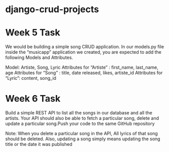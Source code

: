 # django-crud-projects
# Week 5 Task

We would be building a simple song CRUD application. In our models.py file inside the “musicapp” application we created, you are expected to add the following Models and Attributes.

 

Model: Artiste, Song, Lyric
Attributes for “Artiste” : first_name, last_name, age
Attributes for “Song” : title, date released, likes, artiste_id
Attributes for “Lyric”: content, song_id

# Week 6 Task
 
Build a simple REST API to list all the songs in our database and all the artists. Your API should also be able to fetch a particular song, delete and update a particular song.Push your code to the same GitHub repository

 

Note:  When you delete a particular song in the API, All lyrics of that song should be deleted. Also, updating a song simply means updating the song title or the date it was published

 


